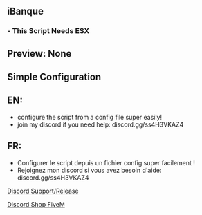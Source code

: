 ## iBanque

### - This Script Needs ESX

## Preview: None

## Simple Configuration

## EN:

- configure the script from a config file super easily!
- join my discord if you need help: discord.gg/ss4H3VKAZ4

## FR:

- Configurer le script depuis un fichier config super facilement !
- Rejoignez mon discord si vous avez besoin d'aide: discord.gg/ss4H3VKAZ4

[Discord Support/Release](https://discord.gg/EBfXQ94ewu)

[Discord Shop FiveM](https://discord.gg/mUmeeUsFcU)
